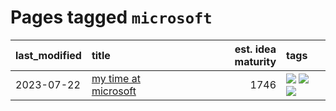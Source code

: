 # Pages tagged `microsoft`

|last_modified|title|est. idea maturity|tags
|:---|:---|---:|:---|
|2023-07-22|[my time at microsoft](../my_time_at_microsoft.md)|1746|[![](https://img.shields.io/badge/tag-amazon-869cae)](../tags/amazon.md) [![](https://img.shields.io/badge/tag-autobiographical-3c7f53)](../tags/autobiographical.md) [![](https://img.shields.io/badge/tag-microsoft-22d494)](../tags/microsoft.md)|